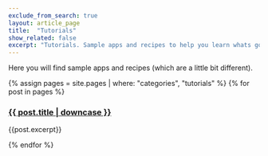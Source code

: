 ```yaml
---
exclude_from_search: true
layout: article_page
title:  "Tutorials"
show_related: false
excerpt: "Tutorials. Sample apps and recipes to help you learn whats going on."
---
```


Here you will find sample apps and recipes (which are a little bit different).

<div class="row overview-container">
{% assign pages = site.pages | where: "categories", "tutorials" %}
{% for post in pages %}
  <div class="col-xs-12 overview-brief">
  	<div class="col-md-2 overview-icon">
    	<a href="{{ post.url | relative_url}}"><img src="{{site.cdnurl}}{{ post.image.teaser | prepend:'/images' | relative_url }}" alt="" itemprop="image"></a>
  	</div>
  	<div class="col-xs-10">
   		<h3><a href="{{ post.url | relative_url}}">{{ post.title | downcase }}</a></h3>
    	<p class="lg">{{post.excerpt}}</p>
    </div>
  </div>
{% endfor %}
</div>
